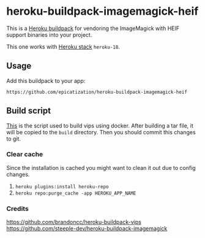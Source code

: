 heroku-buildpack-imagemagick-heif
=================================

This is a [Heroku buildpack](http://devcenter.heroku.com/articles/buildpacks) for vendoring the ImageMagick  with HEIF support binaries into your project.

This one works with [Heroku stack](https://devcenter.heroku.com/articles/stack) `heroku-18`.

## Usage

Add this buildpack to your app:

```
https://github.com/epicatization/heroku-buildpack-imagemagick-heif
```

## Build script

[This](./build.sh) is the script used to build vips using docker.
After building a tar file, it will be copied to the `build` directory. Then you should commit this changes to git.

### Clear cache
Since the installation is cached you might want to clean it out due to config changes.

1. `heroku plugins:install heroku-repo`
2. `heroku repo:purge_cache -app HEROKU_APP_NAME`

### Credits
https://github.com/brandoncc/heroku-buildpack-vips
https://github.com/steeple-dev/heroku-buildpack-imagemagick